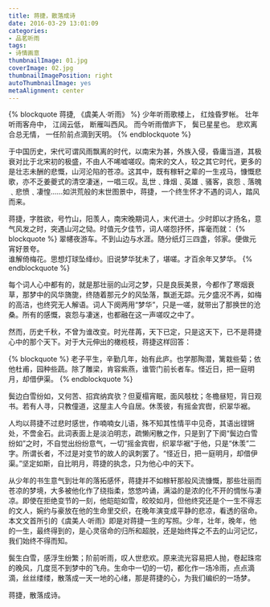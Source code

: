 ```yaml
---
title: 蒋捷，散落成诗
date: 2016-03-29 13:01:09
categories:
- 品茗听雨
tags:
- 诗情画意
thumbnailImage: 01.jpg
coverImage: 02.jpg
thumbnailImagePosition: right
autoThumbnailImage: yes
metaAlignment: center
---
```

{% blockquote 蒋捷, 《虞美人·听雨》 %}
少年听雨歌楼上， 红烛昏罗帐。 壮年听雨客舟中， 江阔云低， 断雁叫西风。 而今听雨僧庐下， 鬓已星星也。 悲欢离合总无情， 一任阶前点滴到天明。
{% endblockquote %}

<!-- more -->

于中国历史，宋代可谓风雨飘离的时代，以南宋为甚，外族入侵，昏庸当道，其极衰对比于北宋初的极盛，不由人不唏嘘嗟叹。南宋的文人，较之其它时代，更多的是壮志未酬的悲慨，山河沦陷的苍凉。这其中，既有稼轩之辈的一生戎马，慷慨悲歌，亦不乏姜夔式的清空凄迷，一唱三叹。乱世﹑烽烟﹑英雄﹑骚客，哀怨﹑落魄﹑悲愤﹑凄惶……如洪荒般的末世图景中，蒋捷，一个终生怀才不遇的词人，踏风而来。

蒋捷，字胜欲，号竹山，阳羡人，南宋晚期词人，末代进士。少时即以才扬名，意气风发之时，突遇山河之恸。时值元夕佳节，词人嗟怨抒怀，挥毫而就：
{% blockquote %}
翠幰夜游车。不到山边与水涯。随分纸灯三四盏，邻家。便做元宵好景夸。                           
谁解倚梅花。思想灯球坠绛纱。旧说梦华犹未了，堪嗟。才百余年又梦华。
{% endblockquote %}                                         

每个词人心中都有的，就是那壮丽的山河之梦，只是良辰美景，今都作了寒烟衰草，那梦中的风华旖旎，终随着那元夕的风坠落，飘逝无踪。元夕盛况不再，如梅的高洁，也终究无人解语。词人下阕两用“梦华”，只是一嗟，就带出了那换世的沧桑。所有的感慨，哀怨与凄迷，也都融在这一声嗟叹之中了。

然而，历史千秋，不曾为谁改变。时光荏苒，天下已定，只是这天下，已不是蒋捷心中的那个天下。对于大元伸出的橄榄枝，蒋捷这样回答：

{% blockquote %}
老子平生，辛勤几年，始有此庐。也学那陶潜，篱栽些菊；依他杜甫，园种些蔬。除了雕梁，肯容紫燕，谁管门前长者车。怪近日，把一庭明月，却借伊渠。
{% endblockquote %}

鬓边白雪纷如，又何苦、招宾纳宾欤？但夏榻宵眠，面风攲枕；冬檐昼短，背日观书。若有人寻，只教僮道，这屋主人今自居。休羡彼，有摇金宾辔，织翠华裾。

人均以蒋捷不过悲时感世，作喃喃女儿语，殊不知其性情平中见奇，其语出铿锵处，不啻金石。此词表面上是淡泊明志，疏懒闲散之作，只是到了下阕“鬓边白雪纷如”之时，不自觉出纷纷意气，一切“摇金宾辔，织翠华裾”于他，只是“休羡”二字。所谓长者，不过是对变节的故人的讽刺罢了。“怪近日，把一庭明月，却借伊渠。”坚定如斯，自比明月，蒋捷的执念，只为他心中的天下。

从少年的书生意气到壮年的落拓感怀，蒋捷并不如稼轩那般风流慷慨，那些壮丽而苍凉的梦境，大多被他化作了绕指柔，悠悠吟诵，满溢的是浓的化不开的惆怅与凄凉。即使在拒绝变节的一刻，他皑皑如雪，皎皎如月，但他终究还是个一生不得志的文人，婉约与豪放在他的生命里交织，在晚年演变成平静的悲凉，看透的宿命。本文文首所引的《虞美人·听雨》即是对蒋捷一生的写照。少年，壮年，晚年，他的一生，最终得到的，是心灵宿命的归所和超脱，还是始终挥之不去的山河记忆，我们始终不得而知。

鬓生白雪，感浮生纷繁；阶前听雨，叹人世悲欢。原来流光容易把人抛，卷起珠帘的晚风，几度觅不到梦中的飞舟。生命中一切的一切，都化作一场冷雨，点点滴滴，丝丝缕缕，散落成一天一地的心绪，那是蒋捷的心，为我们编织的一场梦。

蒋捷，散落成诗。

